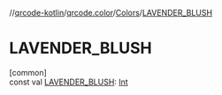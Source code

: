 //[qrcode-kotlin](../../../index.md)/[qrcode.color](../index.md)/[Colors](index.md)/[LAVENDER_BLUSH](-l-a-v-e-n-d-e-r_-b-l-u-s-h.md)

# LAVENDER_BLUSH

[common]\
const val [LAVENDER_BLUSH](-l-a-v-e-n-d-e-r_-b-l-u-s-h.md): [Int](https://kotlinlang.org/api/latest/jvm/stdlib/kotlin/-int/index.html)

